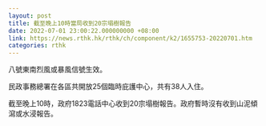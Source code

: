 ```yaml
---
layout: post
title: 截至晚上10時當局收到20宗塌樹報告
date: 2022-07-01 23:00:22.000000000 +08:00
link: https://news.rthk.hk/rthk/ch/component/k2/1655753-20220701.htm
categories: rthk
---
```


八號東南烈風或暴風信號生效。

民政事務總署在各區共開放25個臨時庇護中心，共有38人入住。

截至晚上10時，政府1823電話中心收到20宗塌樹報告。政府暫時沒有收到山泥傾瀉或水浸報告。
